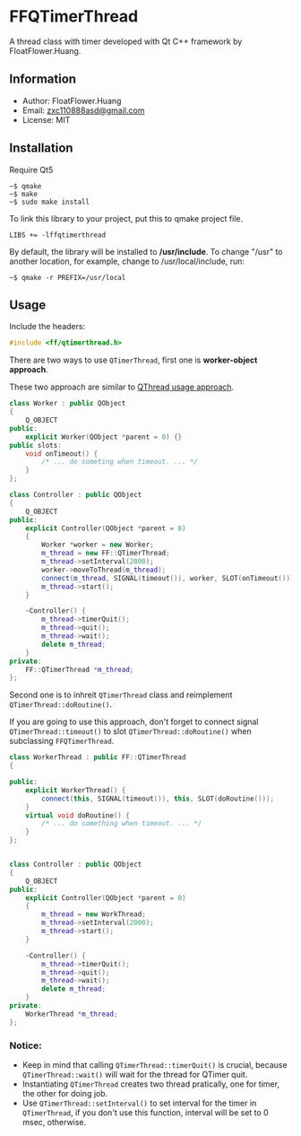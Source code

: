 FFQTimerThread
===

A thread class with timer developed with Qt C++ framework by FloatFlower.Huang.

## Information
+ Author: FloatFlower.Huang
+ Email: zxc110888asd@gmail.com
+ License: MIT

## Installation
Require Qt5
```shell
~$ qmake
~$ make
~$ sudo make install
```
To link this library to your project, put this to qmake project file.
```
LIBS += -lffqtimerthread
```
By default, the library will be installed to **/usr/include**.
To change "/usr" to another location, for example, change to /usr/local/include, run:
```
~$ qmake -r PREFIX=/usr/local
```

## Usage
Include the headers:
```cpp
#include <ff/qtimerthread.h>
```
There are two ways to use `QTimerThread`, first one is **worker-object approach**.

These two approach are similar to [QThread usage approach](http://doc.qt.io/qt-5/qthread.html#details).
```cpp
class Worker : public QObject
{
    Q_OBJECT
public:
    explicit Worker(QObject *parent = 0) {}
public slots:
    void onTimeout() {
        /* ... do someting when timeout. ... */
    }
};

class Controller : public QObject
{
    Q_OBJECT
public:
    explicit Controller(QObject *parent = 0)
    {
        Worker *worker = new Worker;
        m_thread = new FF::QTimerThread;
        m_thread->setInterval(2000);
        worker->moveToThread(m_thread);
        connect(m_thread, SIGNAL(timeout()), worker, SLOT(onTimeout()));
        m_thread->start();
    }

    ~Controller() {
        m_thread->timerQuit();
        m_thread->quit();
        m_thread->wait();
        delete m_thread;
    }
private:
    FF::QTimerThread *m_thread;
};
```
Second one is to inhreit `QTimerThread` class and reimplement `QTimerThread::doRoutine()`.

If you are going to use this approach,
don't forget to connect signal `QTimerThread::timeout()` to slot `QTimerThread::doRoutine()`
when subclassing `FFQTimerThread`.
```cpp
class WorkerThread : public FF::QTimerThread
{

public:
    explicit WorkerThread() {
        connect(this, SIGNAL(timeout()), this, SLOT(doRoutine()));
    }
    virtual void doRoutine() {
        /* ... do something when timeout. ... */
    }
};


class Controller : public QObject
{
    Q_OBJECT
public:
    explicit Controller(QObject *parent = 0)
    {
        m_thread = new WorkThread;
        m_thread->setInterval(2000);
        m_thread->start();
    }

    ~Controller() {
        m_thread->timerQuit();
        m_thread->quit();
        m_thread->wait();
        delete m_thread;
    }
private:
    WorkerThread *m_thread;
};
```
### Notice:
+ Keep in mind that calling `QTimerThread::timerQuit()` is crucial,
because `QTimerThread::wait()` will wait for the thread for QTimer quit.
+ Instantiating `QTimerThread` creates two thread pratically, one for timer,
the other for doing job.
+ Use `QTimerThread::setInterval()` to set interval for the timer in `QTimerThread`,
if you don't use this function, interval will be set to 0 msec, otherwise.
